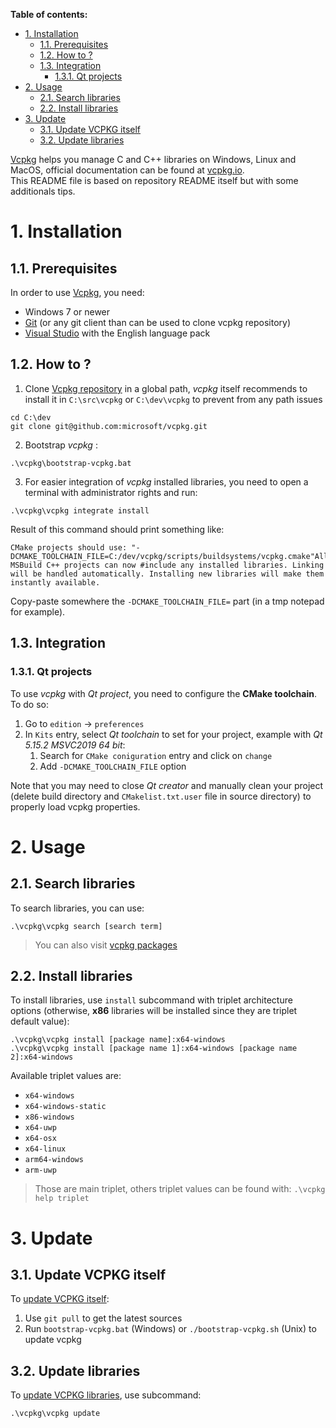 **Table of contents:**
- [1. Installation](#1-installation)
  - [1.1. Prerequisites](#11-prerequisites)
  - [1.2. How to ?](#12-how-to-)
  - [1.3. Integration](#13-integration)
    - [1.3.1. Qt projects](#131-qt-projects)
- [2. Usage](#2-usage)
  - [2.1. Search libraries](#21-search-libraries)
  - [2.2. Install libraries](#22-install-libraries)
- [3. Update](#3-update)
  - [3.1. Update VCPKG itself](#31-update-vcpkg-itself)
  - [3.2. Update libraries](#32-update-libraries)

[Vcpkg][vcpkg-repo] helps you manage C and C++ libraries on Windows, Linux and MacOS, official documentation can be found at [vcpkg.io][vcpkg-official].  
This README file is based on repository README itself but with some additionals tips.

# 1. Installation
## 1.1. Prerequisites

In order to use [Vcpkg][vcpkg-repo], you need:
- Windows 7 or newer
- [Git][git-official] (or any git client than can be used to clone vcpkg repository)
- [Visual Studio][visual-studio-official] with the English language pack

## 1.2. How to ?

1. Clone [Vcpkg repository][vcpkg-repo] in a global path, _vcpkg_ itself recommends to install it in `C:\src\vcpkg` or `C:\dev\vcpkg` to prevent from any path issues
```shell
cd C:\dev
git clone git@github.com:microsoft/vcpkg.git
```

2. Bootstrap _vcpkg_ :
```shell
.\vcpkg\bootstrap-vcpkg.bat
```

3. For easier integration of _vcpkg_ installed libraries, you need to open a terminal with administrator rights and run:
```shell
.\vcpkg\vcpkg integrate install
```

Result of this command should print something like:
```
CMake projects should use: "-DCMAKE_TOOLCHAIN_FILE=C:/dev/vcpkg/scripts/buildsystems/vcpkg.cmake"All MSBuild C++ projects can now #include any installed libraries. Linking will be handled automatically. Installing new libraries will make them instantly available.
```
Copy-paste somewhere the `-DCMAKE_TOOLCHAIN_FILE=` part (in a tmp notepad for example).

## 1.3. Integration
### 1.3.1. Qt projects

To use _vcpkg_ with _Qt project_, you need to configure the **CMake toolchain**.  
To do so:
1. Go to `edition` -> `preferences`
2. In `Kits` entry, select _Qt toolchain_ to set for your project, example with _Qt 5.15.2 MSVC2019 64 bit_:
   1. Search for `CMake coniguration` entry and click on `change`
   2. Add `-DCMAKE_TOOLCHAIN_FILE` option

Note that you may need to close _Qt creator_ and manually clean your project (delete build directory and `CMakelist.txt.user` file in source directory) to properly load vcpkg properties.

# 2. Usage
## 2.1. Search libraries

To search libraries, you can use:
```shell
.\vcpkg\vcpkg search [search term]
```
> You can also visit [vcpkg packages][vcpkg-packages]

## 2.2. Install libraries

To install libraries, use `install` subcommand with triplet architecture options (otherwise, **x86** libraries will be installed since they are triplet default value):
```shell
.\vcpkg\vcpkg install [package name]:x64-windows
.\vcpkg\vcpkg install [package name 1]:x64-windows [package name 2]:x64-windows
```

Available triplet values are:
- `x64-windows`
- `x64-windows-static`
- `x86-windows`
- `x64-uwp`
- `x64-osx`
- `x64-linux`
- `arm64-windows`
- `arm-uwp`
> Those are main triplet, others triplet values can be found with: `.\vcpkg help triplet`

# 3. Update
## 3.1. Update VCPKG itself

To [update VCPKG itself][vcpgk-update-itself]:
1. Use `git pull` to get the latest sources
2. Run `bootstrap-vcpkg.bat` (Windows) or `./bootstrap-vcpkg.sh` (Unix) to update vcpkg

## 3.2. Update libraries

To [update VCPKG libraries][vcpkg-update-lib], use subcommand:
```shell
.\vcpkg\vcpkg update
```

<!-- External links -->
[git-official]: https://git-scm.com/downloads
[visual-studio-official]: https://visualstudio.microsoft.com/fr/

[vcpkg-official]: https://vcpkg.io/en/index.html
[vcpkg-repo]: https://github.com/microsoft/vcpkg
[vcpkg-packages]: https://vcpkg.io/en/packages.html

[vcpgk-faq]: https://learn.microsoft.com/en-us/vcpkg/about/faq
[vcpgk-update-itself]: https://learn.microsoft.com/en-us/vcpkg/about/faq#how-do-i-update-vcpkg
[vcpkg-update-lib]: https://learn.microsoft.com/en-us/vcpkg/about/faq#how-do-i-update-libraries